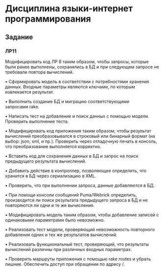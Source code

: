 # Дисциплина языки-интернет программирования
## Задание

### ЛР11

Модифицировать код ЛР 8 таким образом, чтобы запросы, которые были ранее выполнены, сохранялись в БД и при следующем запросе не требовали повтора вычислений.

• Сформировать модель в соответствии с потребностями хранения данных. Входные параметры являются ключами, по которым извлекается результат.

• Выполнить создание БД и миграцию соответствующими запросами rake.

• Написать тест на добавление и поиск данных с помощью модели. Проверить выполнение теста.

• Модифицировать код приложения таким образом, чтобы результат вычислений преобразовывался в строковый или бинарный формат (на выбор: json, xml, и пр.). Проверить через отладочную печать в консоль, что преобразование выполняется корректно.

• Вставить код для сохранения данных в БД и запрос на поиск предыдущего результата вычислений.

• Добавить действие в контроллер, позволяющее определить, что хранится в БД через сериализацию в XML.

• Проверить, что при выполнении запроса, данные добавляются в БД.

• При помощи консоли сообщений Puma/Webrick определить, производится ли поиск результата предыдущего запроса в БД и не повторяются ли одни и те же вычисления.
    
• Модифицировать модель таким образом, чтобы добавление записей с одинаковыми параметрами было невозможно.

• Реализовать тест модели, проверяющий невозможность повторного добавления одних и тех же результатов вычислений.

• Реализовать функциональный тест, проверяющий, что результаты вычислений различны при различных входных параметрах.

• Проверить маршруты приложения с помощью rake routes и убрать лишние. Обеспечить доступ при обращении по адресу /.
